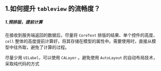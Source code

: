 ## 1.如何提升 `tableview` 的流畅度？

##### 1.预排版，提前计算
在接收到服务端返回的数据后，尽量将 `CoreText` 排版的结果、单个控件的高度、`cell` 整体的高度提前计算好，将其存储在模型的属性中。需要使用时，直接从模型中往外取，避免了计算的过程。

尽量少用 `UILabel`，可以使用 `CALayer` 。避免使用 `AutoLayout` 的自动布局技术，采取纯代码的方式 



